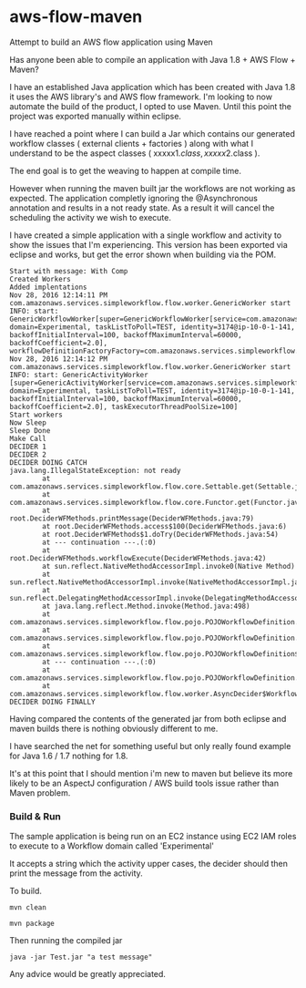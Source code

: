 # aws-flow-maven
Attempt to build an AWS flow application using Maven


Has anyone been able to compile an application with Java 1.8 + AWS Flow + Maven?

I have an established Java application which has been created with Java 1.8 it uses the AWS library's and AWS flow framework. I'm looking to now automate the build of the product, I opted to use Maven. Until this point the project was exported manually within eclipse.

I have reached a point where I can build a Jar which contains our generated workflow classes ( external clients + factories ) along with what I understand to be the aspect classes ( xxxxx$1.class, xxxxx$2.class ).

The end goal is to get the weaving to happen at compile time. 

However when running the maven built jar the workflows are not working as expected. The application completly ignoring the @Asynchronous annotation and results in a not ready state. As a result it will cancel the scheduling the activity we wish to execute.

I have created a simple application with a single workflow and activity to show the issues that I'm experiencing. This version has been exported via eclipse and works, but get the error shown when building via the POM.

````
Start with message: With Comp
Created Workers
Added implentations
Nov 28, 2016 12:14:11 PM com.amazonaws.services.simpleworkflow.flow.worker.GenericWorker start
INFO: start: GenericWorkflowWorker[super=GenericWorkflowWorker[service=com.amazonaws.services.simpleworkflow.AmazonSimpleWorkflowClient@163e4e87, domain=Experimental, taskListToPoll=TEST, identity=3174@ip-10-0-1-141, backoffInitialInterval=100, backoffMaximumInterval=60000, backoffCoefficient=2.0], workflowDefinitionFactoryFactory=com.amazonaws.services.simpleworkflow.flow.pojo.POJOWorkflowDefinitionFactoryFactory@56de5251]
Nov 28, 2016 12:14:12 PM com.amazonaws.services.simpleworkflow.flow.worker.GenericWorker start
INFO: start: GenericActivityWorker [super=GenericActivityWorker[service=com.amazonaws.services.simpleworkflow.AmazonSimpleWorkflowClient@4c60d6e9, domain=Experimental, taskListToPoll=TEST, identity=3174@ip-10-0-1-141, backoffInitialInterval=100, backoffMaximumInterval=60000, backoffCoefficient=2.0], taskExecutorThreadPoolSize=100]
Start workers
Now Sleep
Sleep Done
Make Call
DECIDER 1
DECIDER 2
DECIDER DOING CATCH
java.lang.IllegalStateException: not ready
        at com.amazonaws.services.simpleworkflow.flow.core.Settable.get(Settable.java:91)
        at com.amazonaws.services.simpleworkflow.flow.core.Functor.get(Functor.java:35)
        at root.DeciderWFMethods.printMessage(DeciderWFMethods.java:79)
        at root.DeciderWFMethods.access$100(DeciderWFMethods.java:6)
        at root.DeciderWFMethods$1.doTry(DeciderWFMethods.java:54)
        at --- continuation ---.(:0)
        at root.DeciderWFMethods.workflowExecute(DeciderWFMethods.java:42)
        at sun.reflect.NativeMethodAccessorImpl.invoke0(Native Method)
        at sun.reflect.NativeMethodAccessorImpl.invoke(NativeMethodAccessorImpl.java:62)
        at sun.reflect.DelegatingMethodAccessorImpl.invoke(DelegatingMethodAccessorImpl.java:43)
        at java.lang.reflect.Method.invoke(Method.java:498)
        at com.amazonaws.services.simpleworkflow.flow.pojo.POJOWorkflowDefinition.invokeMethod(POJOWorkflowDefinition.java:150)
        at com.amazonaws.services.simpleworkflow.flow.pojo.POJOWorkflowDefinition.access$1(POJOWorkflowDefinition.java:148)
        at com.amazonaws.services.simpleworkflow.flow.pojo.POJOWorkflowDefinition$1.doTry(POJOWorkflowDefinition.java:76)
        at --- continuation ---.(:0)
        at com.amazonaws.services.simpleworkflow.flow.pojo.POJOWorkflowDefinition.execute(POJOWorkflowDefinition.java:66)
        at com.amazonaws.services.simpleworkflow.flow.worker.AsyncDecider$WorkflowExecuteAsyncScope.doAsync(AsyncDecider.java:70)
DECIDER DOING FINALLY
````

Having compared the contents of the generated jar from both eclipse and maven builds there is nothing obviously different to me.

I have searched the net for something useful but only really found example for Java 1.6 / 1.7 nothing for 1.8.

It's at this point that I should mention i'm new to maven but believe its more likely to be an AspectJ configuration / AWS build tools issue rather than Maven problem. 


### Build & Run

The sample application is being run on an EC2 instance using EC2 IAM roles to execute to a Workflow domain called 'Experimental'

It accepts a string which the activity upper cases, the decider should then print the message from the activity.

To build.

```
mvn clean
```
```
mvn package
```

Then running the compiled jar 

```
java -jar Test.jar "a test message"
```

Any advice would be greatly appreciated.
